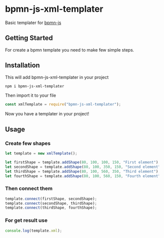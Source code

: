 # bpmn-js-xml-templater

Basic templater for [bpmn-js](https://github.com/bpmn-io/bpmn-js)

## Getting Started

For create a bpmn template you need to make few simple steps.

## Installation

This will add bpmn-js-xml-templater in your project

```bash
npm i bpmn-js-xml-templater
```

Then import it to your file

```javascript
const xmlTemplate = require("bpmn-js-xml-templater");
```

Now you have a templater in your project!

## Usage

### Create few shapes

```javascript
let template = new xmlTemplate();

let firstShape = template.addShape(80, 100, 100, 150, "First element");
let secondShape = template.addShape(80, 100, 350, 150, "Second element");
let thirdShape = template.addShape(80, 100, 560, 350, "Third element");
let fourthShape = template.addShape(80, 100, 560, 150, "Fourth element");
```

### Then connect them

```javascript
template.connect(firstShape, secondShape);
template.connect(secondShape, thirdShape);
template.connect(thirdShape, fourthShape);
```

### For get result use

```javascript
console.log(template.xml);
```
